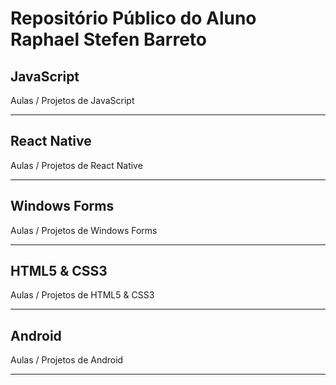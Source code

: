 # Repositório Público do Aluno Raphael Stefen Barreto

## JavaScript
Aulas / Projetos de JavaScript
***

## React Native
Aulas / Projetos de React Native
***

## Windows Forms
Aulas / Projetos de Windows Forms
***

## HTML5 & CSS3
Aulas / Projetos de HTML5 & CSS3
***

## Android
Aulas / Projetos de Android
***
